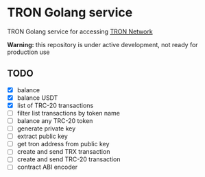 # TRON Golang service
<!-- ![](https://github.com/kaspar1ndustries/go-service-tron/workflows/Build/badge.svg)
[![Go Report Card](https://goreportcard.com/badge/github.com/kaspar1ndustries/go-service-tron)](https://goreportcard.com/report/github.com/kaspar1ndustries/go-service-tron) 
[![GoDoc](https://godoc.org/github.com/kaspar1ndustries/go-service-tron?status.svg)](https://godoc.org/github.com/kaspar1ndustries/go-service-tron)  -->


TRON Golang service for accessing [TRON Network](https://tron.network/) 

**Warning:** this repository is under active development, not ready for production use


## TODO
- [x] balance 
- [x] balance USDT
- [x] list of TRC-20 transactions
- [ ] filter list transactions by token name
- [ ] balance any TRC-20 token
- [ ] generate private key
- [ ] extract public key
- [ ] get tron address from public key
- [ ] create and send TRX transaction
- [ ] create and send TRC-20 transaction
- [ ] contract ABI encoder